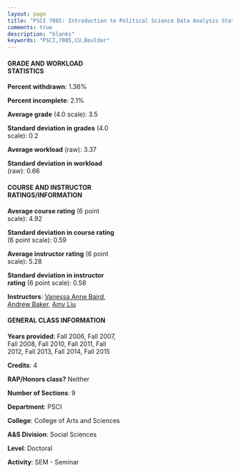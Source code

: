 ```yaml
---
layout: page
title: "PSCI 7085: Introduction to Political Science Data Analysis Statistics"
comments: true
description: "blanks"
keywords: "PSCI,7085,CU,Boulder"
---
```

<head>
<script src="https://ajax.googleapis.com/ajax/libs/jquery/2.1.3/jquery.min.js"></script>
<script src="https://dl.dropboxusercontent.com/s/pc42nxpaw1ea4o9/highcharts.js?dl=0"></script>
<!-- <script src="../assets/js/highcharts.js"></script> -->
<style type="text/css">@font-face {
	font-family: "Bebas Neue";
	src: url(https://www.filehosting.org/file/details/544349/BebasNeue Regular.otf) format("opentype");
	}
	h1.Bebas { 
		font-family: "Bebas Neue", Verdana, Tahoma;
	}
</style>
</head>
<body>
	<div id="container" style="float: right; width: 45%; height: 88%; margin-left: 2.5%; margin-right: 2.5%;"></div>
	<script language="JavaScript">
		$(document).ready(function() {
		var chart = {type: 'column'};
		var title = {text: 'Grade Distribution'};
		var xAxis = {categories: ['A','B','C','D','F'],crosshair: true};
		var yAxis = {min: 0,title: {text: 'Percentage'}};
		var tooltip = {headerFormat: '<center><b><span style="font-size:20px">{point.key}</span></b></center>',
		               pointFormat: '<td style="padding:0"><b>{point.y:.1f}%</b></td>',
		               footerFormat: '</table>',shared: true,useHTML: true};
		var plotOptions = {column: {pointPadding: 0.0,borderWidth: 0}};  
		var credits = {enabled: false};var series= [{name: 'Percent',data: [64.25,30.91,3.99,0.85,0.0,]}];
		var json = {};
		json.chart = chart;
		json.title = title;
		json.tooltip = tooltip;
		json.xAxis = xAxis;
		json.yAxis = yAxis;  
		json.series = series;
		json.plotOptions = plotOptions;  
		json.credits = credits;
		$('#container').highcharts(json);
	});
	</script>
</body>
			   
#### GRADE AND WORKLOAD STATISTICS

**Percent withdrawn**: 1.36%

**Percent incomplete**: 2.1%

**Average grade** (4.0 scale): 3.5

**Standard deviation in grades** (4.0 scale): 0.2

**Average workload** (raw): 3.37

**Standard deviation in workload** (raw): 0.66

#### COURSE AND INSTRUCTOR RATINGS/INFORMATION

**Average course rating** (6 point scale): 4.92

**Standard deviation in course rating** (6 point scale): 0.59

**Average instructor rating** (6 point scale): 5.28

**Standard deviation in instructor rating** (6 point scale): 0.58

**Instructors**: <a href='../../instructors/Vanessa_Anne_Baird'>Vanessa Anne Baird</a>, <a href='../../instructors/Andrew_Baker'>Andrew Baker</a>, <a href='../../instructors/Amy_Liu'>Amy Liu</a>

#### GENERAL CLASS INFORMATION

**Years provided**: Fall 2006, Fall 2007, Fall 2008, Fall 2010, Fall 2011, Fall 2012, Fall 2013, Fall 2014, Fall 2015

**Credits**: 4

**RAP/Honors class?** Neither

**Number of Sections**: 9

**Department**: PSCI

**College**: College of Arts and Sciences

**A&S Division**: Social Sciences

**Level**: Doctoral

**Activity**: SEM - Seminar
